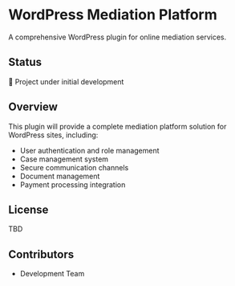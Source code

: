 # WordPress Mediation Platform

A comprehensive WordPress plugin for online mediation services.

## Status
🚧 Project under initial development

## Overview
This plugin will provide a complete mediation platform solution for WordPress sites, including:
- User authentication and role management
- Case management system
- Secure communication channels
- Document management
- Payment processing integration

## License
TBD

## Contributors
- Development Team